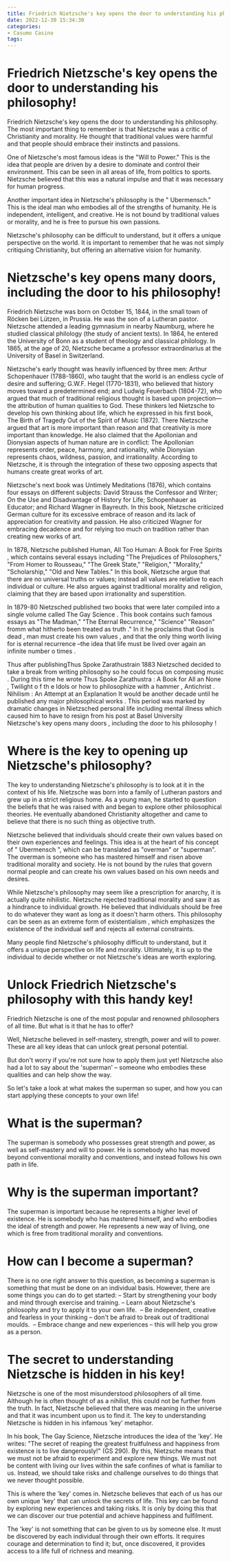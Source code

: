 ```yaml
---
title: Friedrich Nietzsche's key opens the door to understanding his philosophy!
date: 2022-12-30 15:34:30
categories:
- Casumo Casino
tags:
---
```



#  Friedrich Nietzsche's key opens the door to understanding his philosophy!

 Friedrich Nietzsche's key opens the door to understanding his philosophy. The most important thing to remember is that Nietzsche was a critic of Christianity and morality. He thought that traditional values were harmful and that people should embrace their instincts and passions.

One of Nietzsche's most famous ideas is the "Will to Power." This is the idea that people are driven by a desire to dominate and control their environment. This can be seen in all areas of life, from politics to sports. Nietzsche believed that this was a natural impulse and that it was necessary for human progress.

Another important idea in Nietzsche's philosophy is the " Ubermensch." This is the ideal man who embodies all of the strengths of humanity. He is independent, intelligent, and creative. He is not bound by traditional values or morality, and he is free to pursue his own passions.

Nietzsche's philosophy can be difficult to understand, but it offers a unique perspective on the world. It is important to remember that he was not simply critiquing Christianity, but offering an alternative vision for humanity.

#  Nietzsche's key opens many doors, including the door to his philosophy!

 Friedrich Nietzsche was born on October 15, 1844, in the small town of Röcken bei Lützen, in Prussia. He was the son of a Lutheran pastor. Nietzsche attended a leading gymnasium in nearby Naumburg, where he studied classical philology (the study of ancient texts). In 1864, he entered the University of Bonn as a student of theology and classical philology. In 1865, at the age of 20, Nietzsche became a professor extraordinarius at the University of Basel in Switzerland.

Nietzsche's early thought was heavily influenced by three men: Arthur Schopenhauer (1788-1860), who taught that the world is an endless cycle of desire and suffering; G.W.F. Hegel (1770-1831), who believed that history moves toward a predetermined end; and Ludwig Feuerbach (1804-72), who argued that much of traditional religious thought is based upon projection—the attribution of human qualities to God. These thinkers led Nietzsche to develop his own thinking about life, which he expressed in his first book, The Birth of Tragedy Out of the Spirit of Music (1872). There Nietzsche argued that art is more important than reason and that creativity is more important than knowledge. He also claimed that the Apollonian and Dionysian aspects of human nature are in conflict: The Apollonian represents order, peace, harmony, and rationality, while Dionysian represents chaos, wildness, passion, and irrationality. According to Nietzsche, it is through the integration of these two opposing aspects that humans create great works of art.

Nietzsche's next book was Untimely Meditations (1876), which contains four essays on different subjects: David Strauss the Confessor and Writer; On the Use and Disadvantage of History for Life; Schopenhauer as Educator; and Richard Wagner in Bayreuth. In this book, Nietzsche criticized German culture for its excessive embrace of reason and its lack of appreciation for creativity and passion. He also criticized Wagner for embracing decadence and for relying too much on tradition rather than creating new works of art.

In 1878, Nietzsche published Human, All Too Human: A Book for Free Spirits , which contains several essays including "The Prejudices of Philosophers," "From Homer to Rousseau," "The Greek State," "Religion," "Morality," "Scholarship," "Old and New Tables." In this book, Nietzsche argue that there are no universal truths or values; instead all values are relative to each individual or culture. He also argues against traditional morality and religion, claiming that they are based upon irrationality and superstition.

In 1879-80 Nietzsched published two books that were later compiled into a single volume called The Gay Science . This book contains such famous essays as "The Madman," "The Eternal Recurrence," "Science" "Reason" fromm what hitherto been treated as truth ." In it he proclaims that God is dead , man must create his own values , and that the only thing worth living for is eternal recurrence –the idea that life must be lived over again an infinite number o times .

Thus after publishingThus Spoke Zarathustrain 1883 Nietzsched decided to take a break from writing philosophy so he could focus on composing music . During this time he wrote Thus Spoke Zarathustra : A Book for All an None , Twilight o f th e Idols or how to philosophize with a hammer , Antichrist . Nihilism : An Attempt at an Explanation 
It would be another decade until he published any major philosophical works . This period was marked by dramatic changes in Nietzsched personal life including mental illness which caused him to have to resign from his post at Basel University  
Nietzsche's key opens many doors , including the door to his philosophy !

#  Where is the key to opening up Nietzsche's philosophy?

The key to understanding Nietzsche's philosophy is to look at it in the context of his life. Nietzsche was born into a family of Lutheran pastors and grew up in a strict religious home. As a young man, he started to question the beliefs that he was raised with and began to explore other philosophical theories. He eventually abandoned Christianity altogether and came to believe that there is no such thing as objective truth.

Nietzsche believed that individuals should create their own values based on their own experiences and feelings. This idea is at the heart of his concept of " Ubermensch ", which can be translated as "overman" or "superman". The overman is someone who has mastered himself and risen above traditional morality and society. He is not bound by the rules that govern normal people and can create his own values based on his own needs and desires.

While Nietzsche's philosophy may seem like a prescription for anarchy, it is actually quite nihilistic. Nietzsche rejected traditional morality and saw it as a hindrance to individual growth. He believed that individuals should be free to do whatever they want as long as it doesn't harm others. This philosophy can be seen as an extreme form of existentialism , which emphasizes the existence of the individual self and rejects all external constraints.

Many people find Nietzsche's philosophy difficult to understand, but it offers a unique perspective on life and morality. Ultimately, it is up to the individual to decide whether or not Nietzsche's ideas are worth exploring.

#  Unlock Friedrich Nietzsche's philosophy with this handy key!

Friedrich Nietzsche is one of the most popular and renowned philosophers of all time. But what is it that he has to offer?

Well, Nietzsche believed in self-mastery, strength, power and will to power. These are all key ideas that can unlock great personal potential.

But don't worry if you're not sure how to apply them just yet! Nietzsche also had a lot to say about the 'superman' – someone who embodies these qualities and can help show the way.

So let's take a look at what makes the superman so super, and how you can start applying these concepts to your own life!

# What is the superman?
The superman is somebody who possesses great strength and power, as well as self-mastery and will to power. He is somebody who has moved beyond conventional morality and conventions, and instead follows his own path in life.

# Why is the superman important?
The superman is important because he represents a higher level of existence. He is somebody who has mastered himself, and who embodies the ideal of strength and power. He represents a new way of living, one which is free from traditional morality and conventions.

# How can I become a superman?
There is no one right answer to this question, as becoming a superman is something that must be done on an individual basis. However, there are some things you can do to get started: 
– Start by strengthening your body and mind through exercise and training. 
– Learn about Nietzsche's philosophy and try to apply it to your own life.   – Be independent, creative and fearless in your thinking – don't be afraid to break out of traditional moulds.  – Embrace change and new experiences – this will help you grow as a person.

#  The secret to understanding Nietzsche is hidden in his key!

Nietzsche is one of the most misunderstood philosophers of all time. Although he is often thought of as a nihilist, this could not be further from the truth. In fact, Nietzsche believed that there was meaning in the universe and that it was incumbent upon us to find it. The key to understanding Nietzsche is hidden in his infamous 'key' metaphor.

In his book, The Gay Science, Nietzsche introduces the idea of the 'key'. He writes: "The secret of reaping the greatest fruitfulness and happiness from existence is to live dangerously!" (GS 290). By this, Nietzsche means that we must not be afraid to experiment and explore new things. We must not be content with living our lives within the safe confines of what is familiar to us. Instead, we should take risks and challenge ourselves to do things that we never thought possible.

This is where the 'key' comes in. Nietzsche believes that each of us has our own unique 'key' that can unlock the secrets of life. This key can be found by exploring new experiences and taking risks. It is only by doing this that we can discover our true potential and achieve happiness and fulfilment.

The 'key' is not something that can be given to us by someone else. It must be discovered by each individual through their own efforts. It requires courage and determination to find it; but, once discovered, it provides access to a life full of richness and meaning.